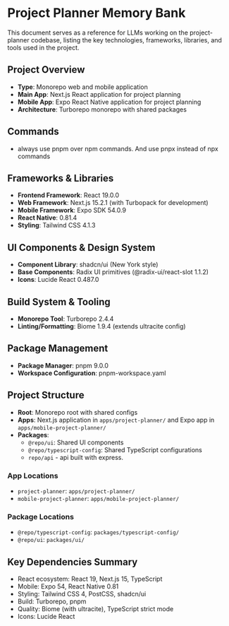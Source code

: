 # Project Planner Memory Bank

This document serves as a reference for LLMs working on the project-planner codebase, listing the key technologies, frameworks, libraries, and tools used in the project.

## Project Overview
- **Type**: Monorepo web and mobile application
- **Main App**: Next.js React application for project planning
- **Mobile App**: Expo React Native application for project planning
- **Architecture**: Turborepo monorepo with shared packages

## Commands
- always use pnpm over npm commands. And use pnpx instead of npx commands

## Frameworks & Libraries
- **Frontend Framework**: React 19.0.0
- **Web Framework**: Next.js 15.2.1 (with Turbopack for development)
- **Mobile Framework**: Expo SDK 54.0.9
- **React Native**: 0.81.4
- **Styling**: Tailwind CSS 4.1.3

## UI Components & Design System
- **Component Library**: shadcn/ui (New York style)
- **Base Components**: Radix UI primitives (@radix-ui/react-slot 1.1.2)
- **Icons**: Lucide React 0.487.0

## Build System & Tooling
- **Monorepo Tool**: Turborepo 2.4.4
- **Linting/Formatting**: Biome 1.9.4 (extends ultracite config)

## Package Management
- **Package Manager**: pnpm 9.0.0
- **Workspace Configuration**: pnpm-workspace.yaml


## Project Structure
- **Root**: Monorepo root with shared configs
- **Apps**: Next.js application in `apps/project-planner/` and Expo app in `apps/mobile-project-planner/`
- **Packages**:
  - `@repo/ui`: Shared UI components
  - `@repo/typescript-config`: Shared TypeScript configurations
  - `repo/api` - api built with express.

### App Locations
- `project-planner`: `apps/project-planner/`
- `mobile-project-planner`: `apps/mobile-project-planner/`

### Package Locations
- `@repo/typescript-config`: `packages/typescript-config/`
- `@repo/ui`: `packages/ui/`

## Key Dependencies Summary
- React ecosystem: React 19, Next.js 15, TypeScript
- Mobile: Expo 54, React Native 0.81
- Styling: Tailwind CSS 4, PostCSS, shadcn/ui
- Build: Turborepo, pnpm
- Quality: Biome (with ultracite), TypeScript strict mode
- Icons: Lucide React